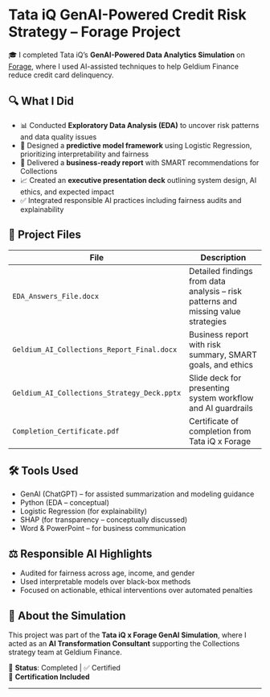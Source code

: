 # Tata iQ GenAI-Powered Credit Risk Strategy – Forage Project

🎓 I completed Tata iQ’s **GenAI-Powered Data Analytics Simulation** on [Forage](https://www.theforage.com/), where I used AI-assisted techniques to help Geldium Finance reduce credit card delinquency.

## 🔍 What I Did

- 📊 Conducted **Exploratory Data Analysis (EDA)** to uncover risk patterns and data quality issues
- 🧠 Designed a **predictive model framework** using Logistic Regression, prioritizing interpretability and fairness
- 📝 Delivered a **business-ready report** with SMART recommendations for Collections
- 📈 Created an **executive presentation deck** outlining system design, AI ethics, and expected impact
- ✅ Integrated responsible AI practices including fairness audits and explainability

## 📁 Project Files

| File | Description |
|------|-------------|
| `EDA_Answers_File.docx` | Detailed findings from data analysis – risk patterns and missing value strategies |
| `Geldium_AI_Collections_Report_Final.docx` | Business report with risk summary, SMART goals, and ethics |
| `Geldium_AI_Collections_Strategy_Deck.pptx` | Slide deck for presenting system workflow and AI guardrails |
| `Completion_Certificate.pdf` | Certificate of completion from Tata iQ x Forage |

## 🛠 Tools Used

- GenAI (ChatGPT) – for assisted summarization and modeling guidance
- Python (EDA – conceptual)
- Logistic Regression (for explainability)
- SHAP (for transparency – conceptually discussed)
- Word & PowerPoint – for business communication

## ⚖️ Responsible AI Highlights

- Audited for fairness across age, income, and gender
- Used interpretable models over black-box methods
- Focused on actionable, ethical interventions over automated penalties

## 💼 About the Simulation

This project was part of the **Tata iQ x Forage GenAI Simulation**, where I acted as an **AI Transformation Consultant** supporting the Collections strategy team at Geldium Finance.

📌 **Status**: Completed | ✅ Certified  
📎 **Certification Included**

---

